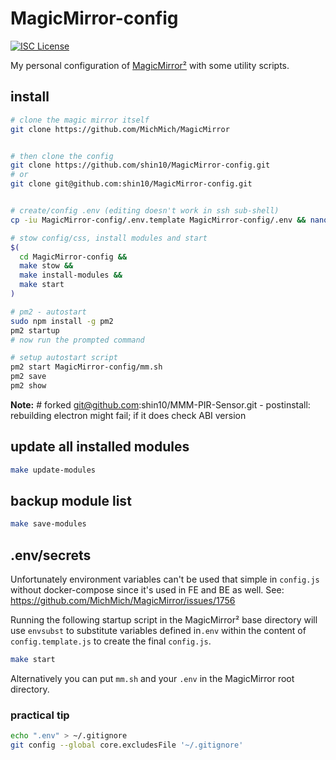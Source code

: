 # MagicMirror-config

[![ISC License](https://img.shields.io/badge/license-ISC-blue.svg)](https://choosealicense.com/licenses/isc)

My personal configuration of [MagicMirror²](https://github.com/MichMich/MagicMirror) with some utility scripts.

## install

```sh
# clone the magic mirror itself
git clone https://github.com/MichMich/MagicMirror


# then clone the config
git clone https://github.com/shin10/MagicMirror-config.git
# or
git clone git@github.com:shin10/MagicMirror-config.git


# create/config .env (editing doesn't work in ssh sub-shell)
cp -iu MagicMirror-config/.env.template MagicMirror-config/.env && nano MagicMirror-config/.env

# stow config/css, install modules and start
$(
  cd MagicMirror-config &&
  make stow &&
  make install-modules &&
  make start
)

# pm2 - autostart
sudo npm install -g pm2
pm2 startup
# now run the prompted command

# setup autostart script
pm2 start MagicMirror-config/mm.sh
pm2 save
pm2 show
```

**Note:** # forked git@github.com:shin10/MMM-PIR-Sensor.git - postinstall: rebuilding electron might fail; if it does check ABI version

## update all installed modules

```sh
make update-modules
```

## backup module list

```sh
make save-modules
```

## .env/secrets

Unfortunately environment variables can't be used that simple in `config.js` without docker-compose since it's used in FE and BE as well. See: https://github.com/MichMich/MagicMirror/issues/1756

Running the following startup script in the MagicMirror² base directory will use `envsubst` to substitute variables defined in`.env` within the content of `config.template.js` to create the final `config.js`.

```sh
make start
```

Alternatively you can put `mm.sh` and your `.env` in the MagicMirror root directory.

### practical tip

```sh
echo ".env" > ~/.gitignore
git config --global core.excludesFile '~/.gitignore'
```
